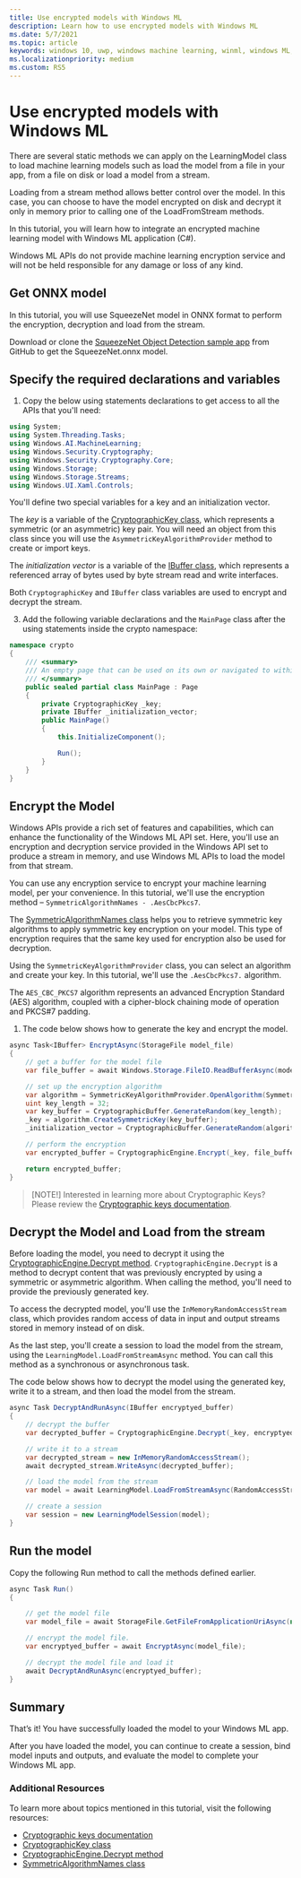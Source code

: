 ```yaml
---
title: Use encrypted models with Windows ML
description: Learn how to use encrypted models with Windows ML
ms.date: 5/7/2021
ms.topic: article
keywords: windows 10, uwp, windows machine learning, winml, windows ML, tutorials
ms.localizationpriority: medium
ms.custom: RS5
---
```


# Use encrypted models with Windows ML

There are several static methods we can apply on the LearningModel class to load machine learning models such as load the model from a file in your app, from a file on disk or load a model from a stream. 

Loading from a stream method allows better control over the model. In this case, you can choose to have the model encrypted on disk and decrypt it only in memory prior to calling one of the LoadFromStream methods. 

In this tutorial, you will learn how to integrate an encrypted machine learning model with Windows ML application (C#).

Windows ML APIs do not provide machine learning encryption service and will not be held responsible for any damage or loss of any kind.

## Get ONNX model

In this tutorial, you will use SqueezeNet model in ONNX format to perform the encryption, decryption and load from the stream. 

Download or clone the [SqueezeNet Object Detection sample app](https://github.com/microsoft/Windows-Machine-Learning/tree/master/Samples/SqueezeNetObjectDetection/Desktop/cpp) from GitHub to get the SqueezeNet.onnx model.

## Specify the required declarations and variables

1. Copy the below using statements declarations to get access to all the APIs that you'll need:

```csharp
using System;
using System.Threading.Tasks;
using Windows.AI.MachineLearning;
using Windows.Security.Cryptography;
using Windows.Security.Cryptography.Core;
using Windows.Storage;
using Windows.Storage.Streams;
using Windows.UI.Xaml.Controls;
```

You'll define two special variables for a key and an initialization vector.

The *key* is a variable of the [CryptographicKey class](https://docs.microsoft.com/uwp/api/windows.security.cryptography.core.cryptographickey?view=winrt-19041&preserve-view=true), which represents a symmetric (or an asymmetric) key pair. You will need an object from this class since you will use the `AsymmetricKeyAlgorithmProvider` method to create or import keys.

The *initialization vector* is a variable of the [IBuffer class](https://docs.microsoft.com/uwp/api/windows.storage.streams.ibuffer?view=winrt-19041&preserve-view=true), which represents a referenced array of bytes used by byte stream read and write interfaces.

Both `CryptographicKey` and `IBuffer` class variables are used to encrypt and decrypt the stream. 

3. Add the following variable declarations and the `MainPage` class after the using statements inside the crypto namespace:

```csharp
namespace crypto
{
    /// <summary>
    /// An empty page that can be used on its own or navigated to within a Frame.
    /// </summary>
    public sealed partial class MainPage : Page
    {
        private CryptographicKey _key;
        private IBuffer _initialization_vector;
        public MainPage()
        {
            this.InitializeComponent();

            Run();
        }
    }
}
```

## Encrypt the Model 

Windows APIs provide a rich set of features and capabilities, which can enhance the functionality of the Windows ML API set. Here, you'll use an encryption and decryption service provided in the Windows API set to produce a stream in memory, and use Windows ML APIs to load the model from that stream.

You can use any encryption service to encrypt your machine learning model, per your convenience. In this tutorial, we'll use the encryption method – `SymmetricAlgorithmNames - .AesCbcPkcs7`.

The [SymmetricAlgorithmNames class](https://docs.microsoft.com/uwp/api/windows.security.cryptography.core.symmetricalgorithmnames?view=winrt-19041&preserve-view=true) helps you to retrieve symmetric key algorithms to apply symmetric key encryption on your model. This type of encryption requires that the same key used for encryption also be used for decryption.

Using the `SymmetricKeyAlgorithmProvider` class, you can select an algorithm and create your key. In this tutorial, we'll use the `.AesCbcPkcs7.` algorithm.

The `AES_CBC_PKCS7` algorithm represents an advanced Encryption Standard (AES) algorithm, coupled with a cipher-block chaining mode of operation and PKCS#7 padding. 

1. The code below shows how to generate the key and encrypt the model.

```csharp
async Task<IBuffer> EncryptAsync(StorageFile model_file)
{
	// get a buffer for the model file
	var file_buffer = await Windows.Storage.FileIO.ReadBufferAsync(model_file);

	// set up the encryption algorithm
	var algorithm = SymmetricKeyAlgorithmProvider.OpenAlgorithm(SymmetricAlgorithmNames.AesCbcPkcs7);
	uint key_length = 32;
	var key_buffer = CryptographicBuffer.GenerateRandom(key_length);
	_key = algorithm.CreateSymmetricKey(key_buffer);
	_initialization_vector = CryptographicBuffer.GenerateRandom(algorithm.BlockLength);

	// perform the encryption
	var encrypted_buffer = CryptographicEngine.Encrypt(_key, file_buffer, _initialization_vector);

	return encrypted_buffer;
}
```

> [NOTE!]
> Interested in learning more about Cryptographic Keys? Please review the [Cryptographic keys documentation](https://docs.microsoft.com/windows/uwp/security/cryptographic-keys). 

## Decrypt the Model and Load from the stream

Before loading the model, you need to decrypt it using the [CryptographicEngine.Decrypt method](https://docs.microsoft.com/uwp/api/windows.security.cryptography.core.cryptographicengine.decrypt?view=winrt-19041&preserve-view=true). `CryptographicEngine.Decrypt` is a method to decrypt content that was previously encrypted by using a symmetric or asymmetric algorithm. When calling the method, you'll need to provide the previously generated key.

To access the decrypted model, you'll use the `InMemoryRandomAccessStream` class, which provides random access of data in input and output streams stored in memory instead of on disk. 

As the last step, you'll create a session to load the model from the stream, using the `LearningModel.LoadFromStreamAsync` method. You can call this method as a synchronous or asynchronous task.

The code below shows how to decrypt the model using the generated key, write it to a stream, and then load the model from the stream.

```csharp
async Task DecryptAndRunAsync(IBuffer encryptyed_buffer)
{
	// decrypt the buffer
	var decrypted_buffer = CryptographicEngine.Decrypt(_key, encryptyed_buffer, _initialization_vector);

	// write it to a stream
	var decrypted_stream = new InMemoryRandomAccessStream();
	await decrypted_stream.WriteAsync(decrypted_buffer);

	// load the model from the stream
	var model = await LearningModel.LoadFromStreamAsync(RandomAccessStreamReference.CreateFromStream(decrypted_stream));

	// create a session
	var session = new LearningModelSession(model);
}
```

## Run the model

Copy the following Run method to call the methods defined earlier.

```csharp
async Task Run()
{

	// get the model file
	var model_file = await StorageFile.GetFileFromApplicationUriAsync(new Uri($"ms-appx:///Assets/SqueezeNet.onnx"));

	// encrypt the model file.
	var encryptyed_buffer = await EncryptAsync(model_file);

	// decrypt the model file and load it
	await DecryptAndRunAsync(encryptyed_buffer);
}
```

## Summary

That’s it! You have successfully loaded the model to your Windows ML app. 

After you have loaded the model, you can continue to create a session, bind model inputs and outputs, and evaluate the model to complete your Windows ML app.

### Additional Resources

To learn more about topics mentioned in this tutorial, visit the following resources:

* [Cryptographic keys documentation](https://docs.microsoft.com/windows/uwp/security/cryptographic-keys)
* [CryptographicKey class](https://docs.microsoft.com/uwp/api/windows.security.cryptography.core.cryptographickey?view=winrt-19041&preserve-view=true)
* [CryptographicEngine.Decrypt method](https://docs.microsoft.com/uwp/api/windows.security.cryptography.core.cryptographicengine.decrypt?view=winrt-19041&preserve-view=true)
* [SymmetricAlgorithmNames class](https://docs.microsoft.com/uwp/api/windows.security.cryptography.core.symmetricalgorithmnames?view=winrt-19041&preserve-view=true)
